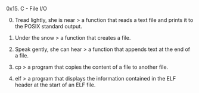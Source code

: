 0x15. C - File I/O

0. Tread lightly, she is near > a function that reads a text file and prints it to the POSIX standard output.

1. Under the snow > a function that creates a file.

2. Speak gently, she can hear >  a function that appends text at the end of a file.

3. cp > a program that copies the content of a file to another file.

4. elf > a program that displays the information contained in the ELF header at the start of an ELF file.
